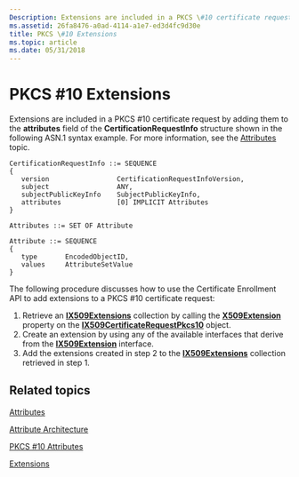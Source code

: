 ```yaml
---
Description: Extensions are included in a PKCS \#10 certificate request by adding them to the attributes field of the CertificationRequestInfo structure shown in the following ASN.1 syntax example. For more information, see the Attributes topic.
ms.assetid: 26fa8476-a0ad-4114-a1e7-ed3d4fc9d30e
title: PKCS \#10 Extensions
ms.topic: article
ms.date: 05/31/2018
---
```


# PKCS \#10 Extensions

Extensions are included in a PKCS \#10 certificate request by adding them to the **attributes** field of the **CertificationRequestInfo** structure shown in the following ASN.1 syntax example. For more information, see the [Attributes](attributes.md) topic.

``` syntax
CertificationRequestInfo ::= SEQUENCE 
{
   version                 CertificationRequestInfoVersion,
   subject                 ANY,
   subjectPublicKeyInfo    SubjectPublicKeyInfo,
   attributes              [0] IMPLICIT Attributes
}

Attributes ::= SET OF Attribute

Attribute ::= SEQUENCE 
{
   type       EncodedObjectID,
   values     AttributeSetValue
}
```

The following procedure discusses how to use the Certificate Enrollment API to add extensions to a PKCS \#10 certificate request:

1.  Retrieve an [**IX509Extensions**](/windows/desktop/api/CertEnroll/nn-certenroll-ix509extensions) collection by calling the [**X509Extension**](/windows/desktop/api/CertEnroll/nf-certenroll-ix509certificaterequestpkcs10-get_x509extensions) property on the [**IX509CertificateRequestPkcs10**](/windows/desktop/api/CertEnroll/nn-certenroll-ix509certificaterequestpkcs10) object.
2.  Create an extension by using any of the available interfaces that derive from the [**IX509Extension**](/windows/desktop/api/CertEnroll/nn-certenroll-ix509extension) interface.
3.  Add the extensions created in step 2 to the [**IX509Extensions**](/windows/desktop/api/CertEnroll/nn-certenroll-ix509extensions) collection retrieved in step 1.

## Related topics

<dl> <dt>

[Attributes](attributes.md)
</dt> <dt>

[Attribute Architecture](attribute-architecture.md)
</dt> <dt>

[PKCS \#10 Attributes](pkcs--10-attributes.md)
</dt> <dt>

[Extensions](extensions.md)
</dt> </dl>

 

 



